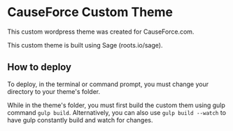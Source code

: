 # CauseForce Custom Theme

This custom wordpress theme was created for CauseForce.com.

This custom theme is built using Sage (roots.io/sage).

## How to deploy

To deploy, in the terminal or command prompt, you must change your directory to your theme's folder.

While in the theme's folder, you must first build the custom them using gulp command `gulp build`. Alternatively, you can also use `gulp build --watch` to have gulp constantly build and watch for changes.
